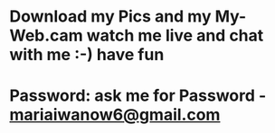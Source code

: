 # Download my Pics and my My-Web.cam watch me live and chat with me :-) have fun 
# Password: ask me for Password - mariaiwanow6@gmail.com 

